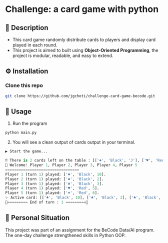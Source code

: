 # Challenge: a card game with python

## 💬 Description

- This card game randomly distribute cards to players and display card played in each round.
- This project is aimed to built using **Object-Oriented Programming**, the project is modular, readable, and easy to extend.

## ⚙️ Installation

### Clone this repo

```bash
git clone https://github.com/jgchoti/challenge-card-game-becode.git
```

## 🚀 Usage

1. Run the program

```bash
python main.py
```

2. You will see a clean output of cards output in your terminal.

```python
▶️ Start the game...

‼️ There is 2 cards left on the table : [['♠', 'Black', 'J'], ['♥', 'Red', 4]]
🚀 Welcome! Player 1, Player 2, Player 3, Player 4, Player 5
=================================
Player 1 (turn 1) played: ['♣', 'Black', 10].
Player 2 (turn 1) played: ['♣', 'Black', 2].
Player 3 (turn 1) played: ['♣', 'Black', 3].
Player 4 (turn 1) played: ['♥', 'Red', 5].
Player 5 (turn 1) played: ['♦', 'Red', 6].
✨ Active card: [['♣', 'Black', 10], ['♣', 'Black', 2], ['♣', 'Black', 3], ['♥', 'Red', 5], ['♦', 'Red', 6]]
🌟========= End of turn : 1 =========🌟

```

## 💬 Personal Situation

This project was part of an assignment for the BeCode Data/AI program. The one-day challenge strengthened skills in Python OOP.
